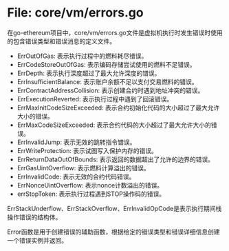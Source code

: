 # File: core/vm/errors.go

在go-ethereum项目中，core/vm/errors.go文件是虚拟机执行时发生错误时使用的包含错误类型和错误消息的定义文件。

- ErrOutOfGas: 表示执行过程中的燃料耗尽错误。
- ErrCodeStoreOutOfGas: 表示编码存储尝试使用的燃料不足错误。
- ErrDepth: 表示执行深度超过了最大允许深度的错误。
- ErrInsufficientBalance: 表示账户余额不足以支付交易燃料的错误。
- ErrContractAddressCollision: 表示创建合约时遇到地址冲突的错误。
- ErrExecutionReverted: 表示执行过程中遇到了回滚错误。
- ErrMaxInitCodeSizeExceeded: 表示合约初始化代码的大小超过了最大允许大小的错误。
- ErrMaxCodeSizeExceeded: 表示合约代码的大小超过了最大允许大小的错误。
- ErrInvalidJump: 表示无效的跳转指令错误。
- ErrWriteProtection: 表示试图写入保护内存的错误。
- ErrReturnDataOutOfBounds: 表示返回的数据超出了允许的边界的错误。
- ErrGasUintOverflow: 表示燃料计算溢出的错误。
- ErrInvalidCode: 表示无效的合约代码错误。
- ErrNonceUintOverflow: 表示nonce计数溢出的错误。
- errStopToken: 表示执行过程遇到STOP操作码的错误。

ErrStackUnderflow、ErrStackOverflow、ErrInvalidOpCode是表示执行期间栈操作错误的结构体。

Error函数是用于创建错误的辅助函数，根据给定的错误类型和错误详细信息创建一个错误实例并返回。


